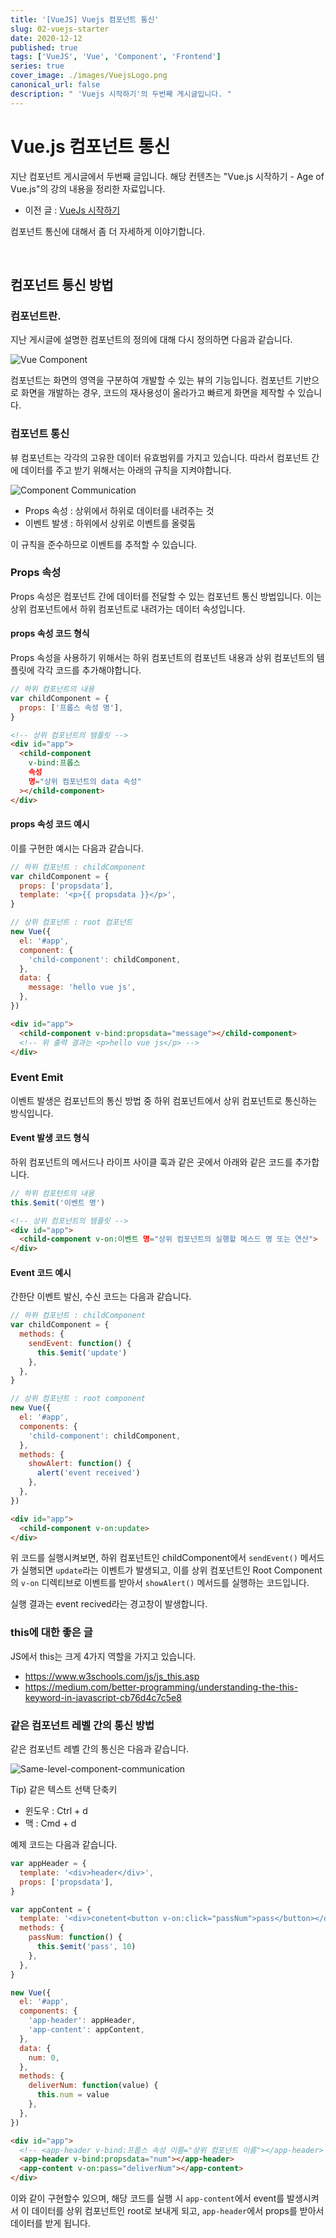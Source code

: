 ```yaml
---
title: '[VueJS] Vuejs 컴포넌트 통신'
slug: 02-vuejs-starter
date: 2020-12-12
published: true
tags: ['VueJS', 'Vue', 'Component', 'Frontend']
series: true
cover_image: ./images/VuejsLogo.png
canonical_url: false
description: " 'Vuejs 시작하기'의 두번째 게시글입니다. "
---
```


# Vue.js 컴포넌트 통신

지난 컴포넌트 게시글에서 두번째 글입니다. 해당 컨텐츠는 "Vue.js 시작하기 - Age of Vue.js"의 강의 내용을 정리한 자료입니다.

- 이전 글 : [VueJs 시작하기](https://Azderica.github.io/01-vuejs-starter/)

컴포넌트 통신에 대해서 좀 더 자세하게 이야기합니다.

<br/>

## 컴포넌트 통신 방법

### 컴포넌트란.

지난 게시글에 설명한 컴포넌트의 정의에 대해 다시 정의하면 다음과 같습니다.

![Vue Component](https://user-images.githubusercontent.com/42582516/101981496-ba279900-3cb0-11eb-847a-925ab0532d09.png)

컴포넌트는 화면의 영역을 구분하여 개발할 수 있는 뷰의 기능입니다. 컴포넌트 기반으로 화면을 개발하는 경우, 코드의 재사용성이 올라가고 빠르게 화면을 제작할 수 있습니다.

### 컴포넌트 통신

뷰 컴포넌트는 각각의 고유한 데이터 유효범위를 가지고 있습니다. 따라서 컴포넌트 간에 데이터를 주고 받기 위해서는 아래의 규칙을 지켜야합니다.

![Component Communication](https://user-images.githubusercontent.com/42582516/101981570-489c1a80-3cb1-11eb-8a6a-709cf4f85144.png)

- Props 속성 : 상위에서 하위로 데이터를 내려주는 것
- 이벤트 발생 : 하위에서 상위로 이벤트를 올렺둠

이 규칙을 준수하므로 이벤트를 추적할 수 있습니다.

### Props 속성

Props 속성은 컴포넌트 간에 데이터를 전달할 수 있는 컴포넌트 통신 방법입니다. 이는 상위 컴포넌트에서 하위 컴포넌트로 내려가는 데이터 속성입니다.

#### props 속성 코드 형식

Props 속성을 사용하기 위해서는 하위 컴포넌트의 컴포넌트 내용과 상위 컴포넌트의 템플릿에 각각 코드를 추가해야합니다.

```js
// 하위 컴포넌트의 내용
var childComponent = {
  props: ['프롭스 속성 명'],
}
```

```html
<!-- 상위 컴포넌트의 템플릿 -->
<div id="app">
  <child-component
    v-bind:프롭스
    속성
    명="상위 컴포넌트의 data 속성"
  ></child-component>
</div>
```

#### props 속성 코드 예시

이를 구현한 예시는 다음과 같습니다.

```js
// 하위 컴포넌트 : childComponent
var childComponent = {
  props: ['propsdata'],
  template: '<p>{{ propsdata }}</p>',
}

// 상위 컴포넌트 : root 컴포넌트
new Vue({
  el: '#app',
  component: {
    'child-component': childComponent,
  },
  data: {
    message: 'hello vue js',
  },
})
```

```html
<div id="app">
  <child-component v-bind:propsdata="message"></child-component>
  <!-- 위 출력 결과는 <p>hello vue js</p> -->
</div>
```

### Event Emit

이벤트 발생은 컴포넌트의 통신 방법 중 하위 컴포넌트에서 상위 컴포넌트로 통신하는 방식입니다.

#### Event 발생 코드 형식

하위 컴포넌트의 메서드나 라이프 사이클 훅과 같은 곳에서 아래와 같은 코드를 추가합니다.

```js
// 하위 컴포턴트의 내용
this.$emit('이벤트 명')
```

```html
<!-- 상위 컴포넌트의 템플릿 -->
<div id="app">
  <child-component v-on:이벤트 명="상위 컴포넌트의 실행할 메스드 명 또는 연산">
</div>

```

#### Event 코드 예시

간한단 이벤트 발신, 수신 코드는 다음과 같습니다.

```js
// 하위 컴포넌트 : childComponent
var childComponent = {
  methods: {
    sendEvent: function() {
      this.$emit('update')
    },
  },
}

// 상위 컴포넌트 : root component
new Vue({
  el: '#app',
  components: {
    'child-component': childComponent,
  },
  methods: {
    showAlert: function() {
      alert('event received')
    },
  },
})
```

```html
<div id="app">
  <child-component v-on:update>
</div>

```

위 코드를 실행시켜보면, 하위 컴포넌트인 childComponent에서 `sendEvent()` 메서드가 실행되면 `update`라는 이벤트가 발생되고, 이를 상위 컴포넌트인 Root Component의 `v-on` 디렉티브로 이벤트를 받아서 `showAlert()` 메서드를 실행하는 코드입니다.

실행 결과는 event recived라는 경고창이 발생합니다.

### this에 대한 좋은 글

JS에서 this는 크게 4가지 역할을 가지고 있습니다.

- https://www.w3schools.com/js/js_this.asp
- https://medium.com/better-programming/understanding-the-this-keyword-in-javascript-cb76d4c7c5e8

### 같은 컴포넌트 레벨 간의 통신 방법

같은 컴포넌트 레벨 간의 통신은 다음과 같습니다.

![Same-level-component-communication](https://user-images.githubusercontent.com/42582516/102004260-69687c80-3d52-11eb-9402-7add8b3d2dd5.png)

Tip) 같은 텍스트 선택 단축키

- 윈도우 : Ctrl + d
- 맥 : Cmd + d

예제 코드는 다음과 같습니다.

```js
var appHeader = {
  template: '<div>header</div>',
  props: ['propsdata'],
}

var appContent = {
  template: '<div>conetent<button v-on:click="passNum">pass</button></div>',
  methods: {
    passNum: function() {
      this.$emit('pass', 10)
    },
  },
}

new Vue({
  el: '#app',
  components: {
    'app-header': appHeader,
    'app-content': appContent,
  },
  data: {
    num: 0,
  },
  methods: {
    deliverNum: function(value) {
      this.num = value
    },
  },
})
```

```html
<div id="app">
  <!-- <app-header v-bind:프롭스 속성 이름="상위 컴포넌트 이름"></app-header> -->
  <app-header v-bind:propsdata="num"></app-header>
  <app-content v-on:pass="deliverNum"></app-content>
</div>
```

이와 같이 구현할수 있으며, 해당 코드를 실행 시 `app-content`에서 event를 발생시켜서 이 데이터를 상위 컴포넌트인 root로 보내게 되고, `app-header`에서 props를 받아서 데이터를 받게 됩니다.
